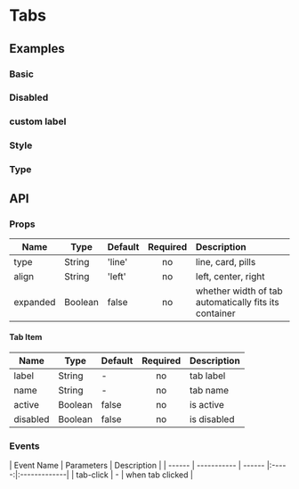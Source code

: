 # Tabs

## Examples
### Basic
<code-pen hash='mGGOjG'></code-pen>

### Disabled
<code-pen hash='OooWbJ'></code-pen>

### custom label
<code-pen hash='ZMMLBy'></code-pen>

### Style
<code-pen hash='oPPBYa' :height="800"></code-pen>

### Type
<code-pen hash='KxxaWN' :height="400"></code-pen>


## API
### Props
| Name | Type | Default | Required | Description |
| ------ | ----------- | ------ |:-----:|:-------------|
| type | String | 'line' | no | line, card, pills |
| align | String | 'left' | no | left, center, right |
| expanded | Boolean | false | no | whether width of tab automatically fits its container |

#### Tab Item
| Name | Type | Default | Required | Description |
| ------ | ----------- | ------ |:-----:|:-------------|
| label | String | - | no | tab label |
| name | String | - | no | tab name |
| active | Boolean | false | no | is active |
| disabled | Boolean | false | no | is disabled |

### Events
| Event Name | Parameters | Description |
| ------ | ----------- | ------ |:-----:|:-------------|
| tab-click | - | when tab clicked |
